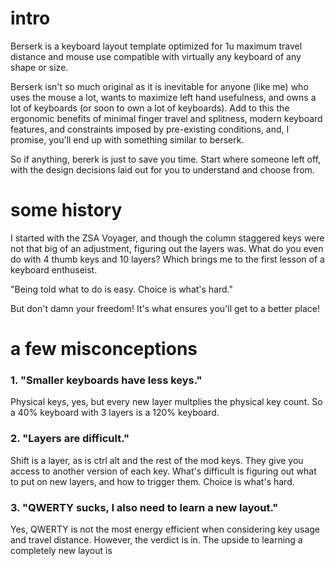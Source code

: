 # intro
Berserk is a keyboard layout template optimized for 1u maximum travel distance and mouse use compatible with virtually any keyboard of any shape or size.

Berserk isn't so much original as it is inevitable for anyone (like me) who uses the mouse a lot, wants to maximize left hand usefulness, and owns a lot of keyboards (or soon to own a lot of keyboards). Add to this the ergonomic benefits of minimal finger travel and splitness, modern keyboard features, and constraints imposed by pre-existing conditions, and, I promise, you'll end up with something similar to berserk.

So if anything, bererk is just to save you time. Start where someone left off, with the design decisions laid out for you to understand and choose from.


# some history

I started with the ZSA Voyager, and though the column staggered keys were not that big of an adjustment, figuring out the layers was. What do you even do with 4 thumb keys and 10 layers? Which brings me to the first lesson of a keyboard enthuseist. 

"Being told what to do is easy. Choice is what's hard."

But don't damn your freedom! It's what ensures you'll get to a better place!


# a few misconceptions

### 1. "Smaller keyboards have less keys."
   Physical keys, yes, but every new layer multplies the physical key count. So a 40% keyboard with 3 layers is a 120% keyboard.
   
### 2. "Layers are difficult."
   Shift is a layer, as is ctrl alt and the rest of the mod keys. They give you access to another version of each key. What's difficult is figuring out what to put on new layers, and how to trigger them. Choice is what's hard.

### 3. "QWERTY sucks, I also need to learn a new layout."
   Yes, QWERTY is not the most energy efficient when considering key usage and travel distance. However, the verdict is in. The upside to learning a completely new layout is 





